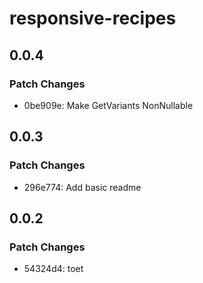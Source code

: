 # responsive-recipes

## 0.0.4

### Patch Changes

- 0be909e: Make GetVariants NonNullable

## 0.0.3

### Patch Changes

- 296e774: Add basic readme

## 0.0.2

### Patch Changes

- 54324d4: toet
